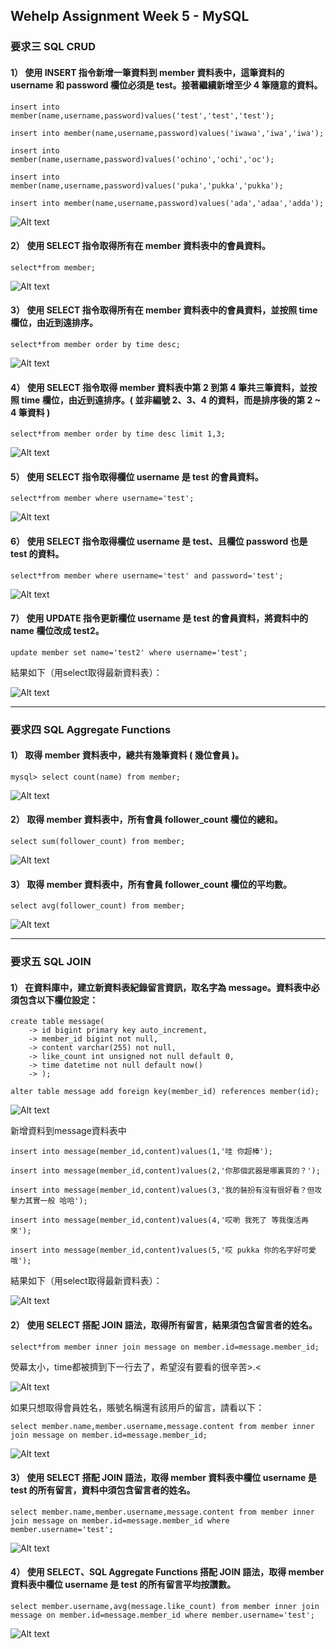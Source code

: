 ## Wehelp Assignment Week 5 - MySQL

### 要求三 SQL CRUD
#### 1） 使⽤ INSERT 指令新增⼀筆資料到 member 資料表中，這筆資料的 username 和 password 欄位必須是 test。接著繼續新增⾄少 4 筆隨意的資料。

```
insert into member(name,username,password)values('test','test','test');

insert into member(name,username,password)values('iwawa','iwa','iwa');

insert into member(name,username,password)values('ochino','ochi','oc');

insert into member(name,username,password)values('puka','pukka','pukka');

insert into member(name,username,password)values('ada','adaa','adda');
```

![Alt text](3.1.png)

#### 2） 使⽤ SELECT 指令取得所有在 member 資料表中的會員資料。

```
select*from member;
```

![Alt text](3.2.png)

#### 3） 使⽤ SELECT 指令取得所有在 member 資料表中的會員資料，並按照 time 欄位，由近到遠排序。

```
select*from member order by time desc;
```

![Alt text](3.3.png)

#### 4） 使⽤ SELECT 指令取得 member 資料表中第 2 到第 4 筆共三筆資料，並按照 time 欄位，由近到遠排序。( 並非編號 2、3、4 的資料，⽽是排序後的第 2 ~ 4 筆資料 )

```
select*from member order by time desc limit 1,3;
```

![Alt text](3.4.png)

#### 5） 使⽤ SELECT 指令取得欄位 username 是 test 的會員資料。

```
select*from member where username='test';
```

![Alt text](3.5.png)

#### 6） 使⽤ SELECT 指令取得欄位 username 是 test、且欄位 password 也是 test 的資料。

```
select*from member where username='test' and password='test';
```

![Alt text](3.6.png)

#### 7） 使⽤ UPDATE 指令更新欄位 username 是 test 的會員資料，將資料中的 name 欄位改成 test2。

```
update member set name='test2' where username='test';
```
結果如下（用select取得最新資料表）：

![Alt text](3.7.png)

***

### 要求四 SQL Aggregate Functions

#### 1） 取得 member 資料表中，總共有幾筆資料 ( 幾位會員 )。

```
mysql> select count(name) from member;
```

![Alt text](4.1.png)

#### 2） 取得 member 資料表中，所有會員 follower_count 欄位的總和。

```
select sum(follower_count) from member;
```

![Alt text](4.2.png)

#### 3） 取得 member 資料表中，所有會員 follower_count 欄位的平均數。

```
select avg(follower_count) from member;
```

![Alt text](4.3.png)

***

### 要求五 SQL JOIN

#### 1） 在資料庫中，建立新資料表紀錄留⾔資訊，取名字為 message。資料表中必須包含以下欄位設定：

```
create table message(
    -> id bigint primary key auto_increment,
    -> member_id bigint not null,
    -> content varchar(255) not null,
    -> like_count int unsigned not null default 0,
    -> time datetime not null default now()
    -> ); 

alter table message add foreign key(member_id) references member(id);
```

![Alt text](5.1.1.png)

新增資料到message資料表中

```
insert into message(member_id,content)values(1,'哇 你超棒');

insert into message(member_id,content)values(2,'你那個武器是哪裏買的？');

insert into message(member_id,content)values(3,'我的裝扮有沒有很好看？但攻擊力其實一般 哈哈');

insert into message(member_id,content)values(4,'哎喲 我死了 等我復活再來');

insert into message(member_id,content)values(5,'哎 pukka 你的名字好可愛哦');
```

結果如下（用select取得最新資料表）：

![Alt text](5.1.2.png)

#### 2） 使⽤ SELECT 搭配 JOIN 語法，取得所有留⾔，結果須包含留⾔者的姓名。

```
select*from member inner join message on member.id=message.member_id;
```
熒幕太小，time都被擠到下一行去了，希望沒有要看的很辛苦>.<

![Alt text](5.2.1.png)

如果只想取得會員姓名，賬號名稱還有該用戶的留言，請看以下：

```
select member.name,member.username,message.content from member inner join message on member.id=message.member_id;
```

![Alt text](5.2.2.png)

#### 3） 使⽤ SELECT 搭配 JOIN 語法，取得 member 資料表中欄位 username 是 test 的所有留⾔，資料中須包含留⾔者的姓名。 

```
select member.name,member.username,message.content from member inner join message on member.id=message.member_id where member.username='test';
```

![Alt text](5.3.png)

#### 4） 使⽤ SELECT、SQL Aggregate Functions 搭配 JOIN 語法，取得 member 資料表中欄位 username 是 test 的所有留⾔平均按讚數。

```
select member.username,avg(message.like_count) from member inner join message on member.id=message.member_id where member.username='test';
```

![Alt text](5.4.png)
